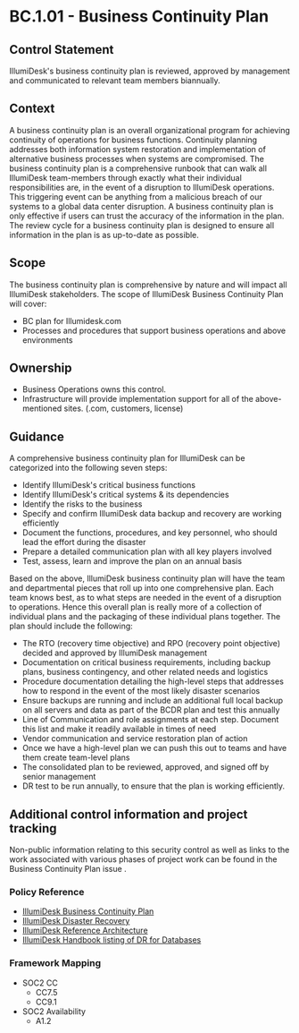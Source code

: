 # BC.1.01 - Business Continuity Plan

## Control Statement

IllumiDesk's business continuity plan is reviewed, approved by management and communicated to relevant team members biannually.

## Context

A business continuity plan is an overall organizational program for achieving continuity of operations for business functions. Continuity planning addresses both information system restoration and implementation of alternative business processes when systems are compromised. The business continuity plan is a comprehensive runbook that can walk all IllumiDesk team-members through exactly what their individual responsibilities are, in the event of a disruption to IllumiDesk operations. This triggering event can be anything from a malicious breach of our systems to a global data center disruption. A business continuity plan is only effective if users can trust the accuracy of the information in the plan. The review cycle for a business continuity plan is designed to ensure all information in the plan is as up-to-date as possible.

## Scope

The business continuity plan is comprehensive by nature and will impact all IllumiDesk stakeholders. The scope of IllumiDesk Business Continuity Plan will cover:

* BC plan for Illumidesk.com
* Processes and procedures that support business operations and above environments

## Ownership

* Business Operations owns this control.
* Infrastructure will provide implementation support for all of the above-mentioned sites. \(.com, customers, license\)

## Guidance

A comprehensive business continuity plan for IllumiDesk can be categorized into the following seven steps:

* Identify IllumiDesk's critical business functions
* Identify IllumiDesk's critical systems & its dependencies
* Identify the risks to the business
* Specify and confirm IllumiDesk data backup and recovery are working efficiently
* Document the functions, procedures, and key personnel, who should lead the effort during the disaster
* Prepare a detailed communication plan with all key players involved
* Test, assess, learn and improve the plan on an annual basis

Based on the above, IllumiDesk business continuity plan will have the team and departmental pieces that roll up into one comprehensive plan. Each team knows best, as to what steps are needed in the event of a disruption to operations. Hence this overall plan is really more of a collection of individual plans and the packaging of these individual plans together. The plan should include the following:

* The RTO \(recovery time objective\) and RPO \(recovery point objective\) decided and approved by IllumiDesk management
* Documentation on critical business requirements, including backup plans, business contingency, and other related needs and logistics
* Procedure documentation detailing the high-level steps that addresses how to respond in the event of the most likely disaster scenarios
* Ensure backups are running and include an additional full local backup on all servers and data as part of the BCDR plan and test this annually
* Line of Communication and role assignments at each step. Document this list and make it readily available in times of need
* Vendor communication and service restoration plan of action
* Once we have a high-level plan we can push this out to teams and have them create team-level plans
* The consolidated plan to be reviewed, approved, and signed off by senior management
* DR test to be run annually, to ensure that the plan is working efficiently.

## Additional control information and project tracking

Non-public information relating to this security control as well as links to the work associated with various phases of project work can be found in the Business Continuity Plan issue .

### Policy Reference

* [IllumiDesk Business Continuity Plan](illumidesk-business-continuity-plan.md)
* [IllumiDesk Disaster Recovery](illumidesk-disaster-recovery.md)
* [IllumiDesk Reference Architecture](illumidesk-high-availability.md)
* [IllumiDesk Handbook listing of DR for Databases](illumidesk-handbook-listing-of-dr-for-databases.md)

###  Framework Mapping

* SOC2 CC
  * CC7.5
  * CC9.1
* SOC2 Availability
  * A1.2

